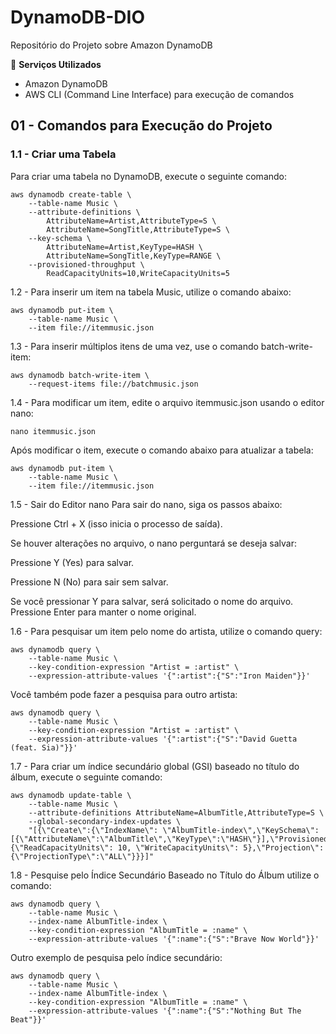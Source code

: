 # DynamoDB-DIO
Repositório do Projeto sobre Amazon DynamoDB

🚀 **Serviços Utilizados**

- Amazon DynamoDB
- AWS CLI (Command Line Interface) para execução de comandos

## 01 - Comandos para Execução do Projeto

### 1.1 - Criar uma Tabela
Para criar uma tabela no DynamoDB, execute o seguinte comando:

```
aws dynamodb create-table \
    --table-name Music \
    --attribute-definitions \
        AttributeName=Artist,AttributeType=S \
        AttributeName=SongTitle,AttributeType=S \
    --key-schema \
        AttributeName=Artist,KeyType=HASH \
        AttributeName=SongTitle,KeyType=RANGE \
    --provisioned-throughput \
        ReadCapacityUnits=10,WriteCapacityUnits=5
``` 

1.2 - Para inserir um item na tabela Music, utilize o comando abaixo:

```
aws dynamodb put-item \
    --table-name Music \
    --item file://itemmusic.json
```

1.3 - Para inserir múltiplos itens de uma vez, use o comando batch-write-item:

```
aws dynamodb batch-write-item \
    --request-items file://batchmusic.json
```

1.4 - Para modificar um item, edite o arquivo itemmusic.json usando o editor nano:

```
nano itemmusic.json
```

Após modificar o item, execute o comando abaixo para atualizar a tabela:

```
aws dynamodb put-item \
    --table-name Music \
    --item file://itemmusic.json
```

1.5 - Sair do Editor nano
Para sair do nano, siga os passos abaixo:

Pressione Ctrl + X (isso inicia o processo de saída).

Se houver alterações no arquivo, o nano perguntará se deseja salvar:

Pressione Y (Yes) para salvar.

Pressione N (No) para sair sem salvar.

Se você pressionar Y para salvar, será solicitado o nome do arquivo. Pressione Enter para manter o nome original.

1.6 - Para pesquisar um item pelo nome do artista, utilize o comando query:

```
aws dynamodb query \
    --table-name Music \
    --key-condition-expression "Artist = :artist" \
    --expression-attribute-values '{":artist":{"S":"Iron Maiden"}}'
```

Você também pode fazer a pesquisa para outro artista:

```
aws dynamodb query \
    --table-name Music \
    --key-condition-expression "Artist = :artist" \
    --expression-attribute-values '{":artist":{"S":"David Guetta (feat. Sia)"}}'
```

1.7 - Para criar um índice secundário global (GSI) baseado no título do álbum, execute o seguinte comando:

```
aws dynamodb update-table \
    --table-name Music \
    --attribute-definitions AttributeName=AlbumTitle,AttributeType=S \
    --global-secondary-index-updates \
    "[{\"Create\":{\"IndexName\": \"AlbumTitle-index\",\"KeySchema\":[{\"AttributeName\":\"AlbumTitle\",\"KeyType\":\"HASH\"}],\"ProvisionedThroughput\": {\"ReadCapacityUnits\": 10, \"WriteCapacityUnits\": 5},\"Projection\":{\"ProjectionType\":\"ALL\"}}}]"
```

1.8 - Pesquise pelo Índice Secundário Baseado no Título do Álbum utilize o comando:

```
aws dynamodb query \
    --table-name Music \
    --index-name AlbumTitle-index \
    --key-condition-expression "AlbumTitle = :name" \
    --expression-attribute-values '{":name":{"S":"Brave Now World"}}'
```

Outro exemplo de pesquisa pelo índice secundário:

```
aws dynamodb query \
    --table-name Music \
    --index-name AlbumTitle-index \
    --key-condition-expression "AlbumTitle = :name" \
    --expression-attribute-values '{":name":{"S":"Nothing But The Beat"}}'
```